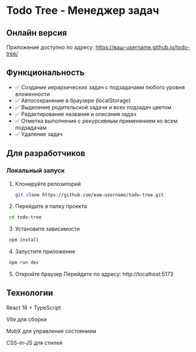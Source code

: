 # Todo Tree - Менеджер задач

## Онлайн версия
Приложение доступно по адресу: https://ваш-username.github.io/todo-tree/

## Функциональность

- ✅ Создание иерархических задач с подзадачами любого уровня вложенности
- ✅ Автосохранение в браузере (localStorage)
- ✅ Выделение родительской задачи и всех подзадач цветом
- ✅ Редактирование названия и описания задач
- ✅ Отметка выполнения с рекурсивным применением ко всем подзадачам
- ✅ Удаление задач

## Для разработчиков

### Локальный запуск

1. Клонируйте репозиторий
   ```bash
   git clone https://github.com/ваш-username/todo-tree.git
   ```
2. Перейдите в папку проекта
  ```bash
   cd todo-tree
   ```
3. Установите зависимости
  ```bash
   npm install
   ```
4. Запустите приложение
  ```bash
   npm run dev
   ``` 
5. Откройте браузер
  Перейдите по адресу: http://localhost:5173

## Технологии
React 18 + TypeScript

Vite для сборки

MobX для управления состоянием

CSS-in-JS для стилей